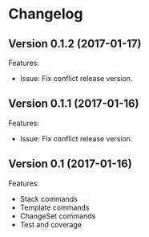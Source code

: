 # Changelog

## Version 0.1.2 (2017-01-17)

Features:
- Issue: Fix conflict release version.


## Version 0.1.1 (2017-01-16)

Features:
- Issue: Fix conflict release version.


## Version 0.1 (2017-01-16)

Features:
- Stack commands
- Template commands
- ChangeSet commands
- Test and coverage
